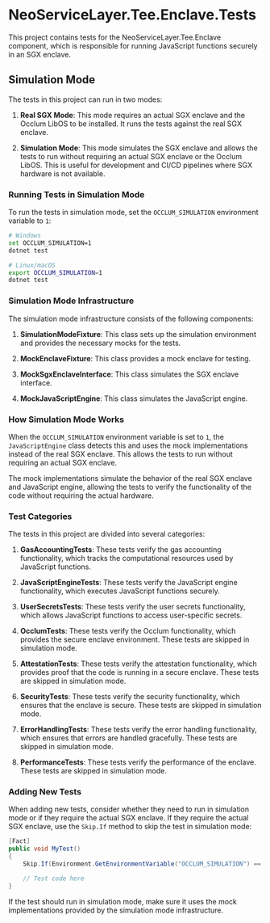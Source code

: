 # NeoServiceLayer.Tee.Enclave.Tests

This project contains tests for the NeoServiceLayer.Tee.Enclave component, which is responsible for running JavaScript functions securely in an SGX enclave.

## Simulation Mode

The tests in this project can run in two modes:

1. **Real SGX Mode**: This mode requires an actual SGX enclave and the Occlum LibOS to be installed. It runs the tests against the real SGX enclave.

2. **Simulation Mode**: This mode simulates the SGX enclave and allows the tests to run without requiring an actual SGX enclave or the Occlum LibOS. This is useful for development and CI/CD pipelines where SGX hardware is not available.

### Running Tests in Simulation Mode

To run the tests in simulation mode, set the `OCCLUM_SIMULATION` environment variable to `1`:

```bash
# Windows
set OCCLUM_SIMULATION=1
dotnet test

# Linux/macOS
export OCCLUM_SIMULATION=1
dotnet test
```

### Simulation Mode Infrastructure

The simulation mode infrastructure consists of the following components:

1. **SimulationModeFixture**: This class sets up the simulation environment and provides the necessary mocks for the tests.

2. **MockEnclaveFixture**: This class provides a mock enclave for testing.

3. **MockSgxEnclaveInterface**: This class simulates the SGX enclave interface.

4. **MockJavaScriptEngine**: This class simulates the JavaScript engine.

### How Simulation Mode Works

When the `OCCLUM_SIMULATION` environment variable is set to `1`, the `JavaScriptEngine` class detects this and uses the mock implementations instead of the real SGX enclave. This allows the tests to run without requiring an actual SGX enclave.

The mock implementations simulate the behavior of the real SGX enclave and JavaScript engine, allowing the tests to verify the functionality of the code without requiring the actual hardware.

### Test Categories

The tests in this project are divided into several categories:

1. **GasAccountingTests**: These tests verify the gas accounting functionality, which tracks the computational resources used by JavaScript functions.

2. **JavaScriptEngineTests**: These tests verify the JavaScript engine functionality, which executes JavaScript functions securely.

3. **UserSecretsTests**: These tests verify the user secrets functionality, which allows JavaScript functions to access user-specific secrets.

4. **OcclumTests**: These tests verify the Occlum functionality, which provides the secure enclave environment. These tests are skipped in simulation mode.

5. **AttestationTests**: These tests verify the attestation functionality, which provides proof that the code is running in a secure enclave. These tests are skipped in simulation mode.

6. **SecurityTests**: These tests verify the security functionality, which ensures that the enclave is secure. These tests are skipped in simulation mode.

7. **ErrorHandlingTests**: These tests verify the error handling functionality, which ensures that errors are handled gracefully. These tests are skipped in simulation mode.

8. **PerformanceTests**: These tests verify the performance of the enclave. These tests are skipped in simulation mode.

### Adding New Tests

When adding new tests, consider whether they need to run in simulation mode or if they require the actual SGX enclave. If they require the actual SGX enclave, use the `Skip.If` method to skip the test in simulation mode:

```csharp
[Fact]
public void MyTest()
{
    Skip.If(Environment.GetEnvironmentVariable("OCCLUM_SIMULATION") == "1", "Skipping test because it requires the actual SGX enclave");

    // Test code here
}
```

If the test should run in simulation mode, make sure it uses the mock implementations provided by the simulation mode infrastructure.
